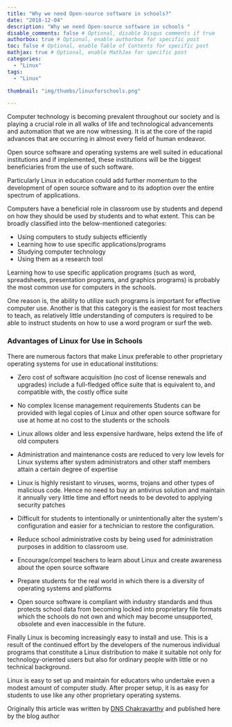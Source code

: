 ```yaml
---
title: "Why we need Open-source software in schools?"
date: "2018-12-04"
description: "Why we need Open-source software in schools "
disable_comments: false # Optional, disable Disqus comments if true
authorbox: true # Optional, enable authorbox for specific post
toc: false # Optional, enable Table of Contents for specific post
mathjax: true # Optional, enable MathJax for specific post
categories:
  - "Linux"
tags:
  - "Linux"

thumbnail: "img/thumbs/linuxforschools.png"

---
```



Computer technology is becoming prevalent throughout our society and is playing a crucial role in all walks of life and technological advancements and automation that we are now witnessing. It is at the core of the rapid advances that are occurring in almost every field of human endeavor.

<!--more-->

Open source software and operating systems are well suited in educational institutions and if implemented, these institutions will be the biggest beneficiaries from the use of such software.

Particularly Linux in education could add further momentum to the development of open source software and to its adoption over the entire spectrum of applications.

Computers have a beneficial role in classroom use by students and depend on how they should be used by students and to what extent. This can be broadly classified into the below-mentioned categories:

+ Using computers to study subjects efficiently
+ Learning how to use specific applications/programs
+ Studying computer technology
+ Using them as a research tool

Learning how to use specific application programs (such as word, spreadsheets, presentation programs, and graphics programs) is probably the most common use for computers in the schools.

One reason is, the ability to utilize such programs is important for effective computer use. Another is that this category is the easiest for most teachers to teach, as relatively little understanding of computers is required to be able to instruct students on how to use a word program or surf the web.

### Advantages of Linux for Use in Schools

There are numerous factors that make Linux preferable to other proprietary operating systems for use in educational institutions:

+ Zero cost of software acquisition (no cost of license renewals and upgrades)
include a full-fledged office suite that is equivalent to, and compatible with, the costly office suite

+ No complex license management requirements
Students can be provided with legal copies of Linux and other open source software for use at home at no cost to the students or the schools

+ Linux allows older and less expensive hardware, helps extend the life of old computers

+ Administration and maintenance costs are reduced to very low levels for Linux systems after system administrators and other staff members attain a certain degree of expertise

+ Linux is highly resistant to viruses, worms, trojans and other types of malicious code. Hence no need to buy an antivirus solution and maintain it annually very little time and effort needs to be devoted to applying security patches

+ Difficult for students to intentionally or unintentionally alter the system's configuration and easier for a technician to restore the configuration.

+ Reduce school administrative costs by being used for administration purposes in addition to classroom use.

+ Encourage/compel teachers to learn about Linux and create awareness about the open source software

+ Prepare students for the real world in which there is a diversity of operating systems and platforms

+ Open source software is compliant with industry standards and thus protects school data from becoming locked into proprietary file formats which the schools do not own and which may become unsupported, obsolete and even inaccessible in the future.


Finally Linux is becoming increasingly easy to install and use. This is a result of the continued effort by the developers of the numerous individual programs that constitute a Linux distribution to make it suitable not only for technology-oriented users but also for ordinary people with little or no technical background.

Linux is easy to set up and maintain for educators who undertake even a modest amount of computer study. After proper setup, it is as easy for students to use like any other proprietary operating systems.

Originally this article was written by [DNS Chakravarthy](https://www.linkedin.com/in/dns-chakravarthi-6b2a7321/) and published here by the blog author

